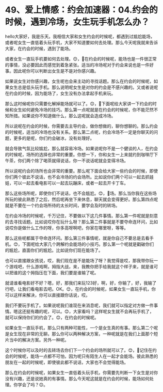 # 49、爱上情感：约会加速器：04.约会的时候，遇到冷场，女生玩手机怎么办？

hello大家好，我是乐天。我相信大家和女生约会的时候呢，都遇到过尴尬能场，或者呢女生一直低着头玩手机，大家不知道要如何去处理。那么今天呢我就来告诉大家，在约会的时候，遇到了能场。

或者女生一直玩手机要如何去处理。😊，🎼在约会的时候呢，能场也是一件很正常的事情，没必要因此而感觉到着急紧张。适当的冷场呢对于约会来说也是一件好事。因此呢你可以判断出女生是不是对你感兴趣。

如果说女生对你感兴趣，女生呢也会来主动的寻找话题。那么在约会的时候呢，如果女生总是低头玩手机。那么说明呢女生是对你的约会是不感兴趣的。又或者说呢在约会的时候，因为能场了，女生没有办法拿起手机来玩。

那么这时候呢你只需要化解掉能场就可以了。😊，🎼下面呢给大家讲一下约会的时候和女生如何避免冷场的技巧。那么第一点呢就是在约会的时候呢，你不能茫然不知所措。如果说你不知道做什么，那么这呢就会造成冷场。

所以说呢在约会的时候，你需要去主导约会，做你想做的，聊你想聊的。那么约会的时候呢，适当的冷场也没有关系。那么第二点呢，约会冷场不一定是你聊天的问题，更多的是呢，你们约会破冰，没有处理好。

就会导致气氛比较尴尬，那么就容易冷场。如果说呢你不是一个健谈的人，在约会的时候呢，场所的选择也非常的重要。你想一下，你和女生一上来就约到咖啡厅下午茶，你们两个除了喝茶就得说话，你一不说话呢就会变得冷场。

所以说呢约会的场所也会非常的重要。那么呢下面会给大家一些约会的时候，即使你们两个彼此不说话，也不会冷场的约会场所。比如说你们两个可以一起去抓娃娃，可以一起去看电影可以一起去玩蹦床，或者一起去开卡丁车。

那么这些场所呢，即使你们不说话，也不会尴尬。😊，🎼场。那么当你我在这些场所玩的彼此熟悉了之后，然后呢再坐下来休息，聊天就会变得更好。那么第四点呢就是不要在一个约会场所待的太长时间，要学会及时的转场。

在约会冷场的时候呢，千万记住，不要做以下这几件事情。那么第一件呢就是刻意的去寻找话题。比如说哎你在玩什么呀？那么第二件事就是不要夺命连环问，比如说哎你是做什么工作的呀，你多高呀啊吧，你家在哪里呀，等等。

那么这些呢都属于夺命连环问。那么第三件事情呢，就是你自己不要总是去看手机。😊，下面呢给大家几个跨解约会能场的小技巧。那么第一个呢就是戳破你们的尴尬，直面你们的尴尬。比如说你们现在能场了。

也可以直接跟女孩说，哎，我们现在是不是能场了呀？我觉得是哎，那我带你玩一个游戏吧，什么游戏啊，拇指大战，来，我教你把手给我就这个样子来，就是谁可以把谁的这个拇指压在下面，我们要是谁输了呢。

就请谁看电影好不好？嗯，好，那我们来玩123好，啊，好，你输了，好，我输了行吧，让我们看电影去吧。OK。😊，在约会的时候呢，如果女生一直玩手机，你可以这样来解决，你可以直接跟你话说，哎。

我们不要玩手机了。如果说呢我们谁现在来消息呢，我们就可以指定对方做一件事情。嗯这还挺有趣的呢，可以。😊，大家看吗？这样呢女生就不会再玩手机了，就可以保持你们的约会了。😊，在约会的时候呢。

如果女生一直玩手机，那么只有两种可能性，一个是女生真的有事。那么第二个呢是女生现在非常的无聊。那么你可以两种解决方案，一种呢就是在我们上面那个短片当中的解决方案。另外一种呢。

这个时候你可以及时的去转场去你们下一个约会的场所就可以了。😊，🎼记住在约会的时候呢，能场一点都不可怕，因为呢只有陌生人在一起才会能场。彼此熟悉的朋友在一起的时候呢，即使彼此都不说话，大家也不会觉得能场。

那么在约会的时候呢，如果女生一直低着头玩手机，你需要先判断一下女生是对你没有兴趣，还是说她真的有事情。那么今天呢这就是在约会的时候，能场如何处理。你学会了吗？😊。

